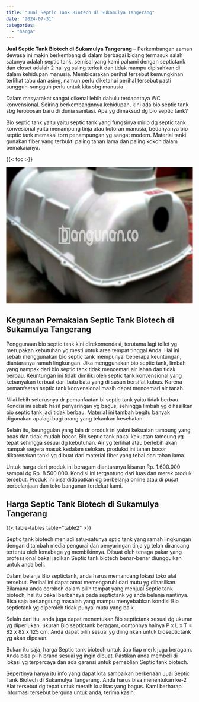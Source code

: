 ```yaml
---
title: "Jual Septic Tank Biotech di Sukamulya Tangerang"
date: "2024-07-31"
categories: 
  - "harga"
---
```


**Jual Septic Tank Biotech di Sukamulya Tangerang** – Perkembangan zaman dewasa ini makin berkembang di dalam berbagai bidang termasuk salah satunya adalah septic tank. semisal yang kami pahami dengan septictank dan closet adalah 2 hal yg saling terkait dan tidak mampu dipisahkan di dalam kehidupan manusia. Membicarakan perihal tersebut kemungkinan terlihat tabu dan asing, namun perlu diketahui perihal tersebut pasti sungguh-sungguh perlu untuk kita sbg manusia.

Dalam masyarakat sangat dikenal lebih dahulu terdapatnya WC konvensional. Seiring berkembangnnya kehidupan, kini ada bio septic tank sbg terobosan baru di dunia sanitasi. Apa yg dimaksud dg bio septic tank?

Bio septic tank yaitu yaitu septic tank yang fungsinya mirip dg septic tank konvesional yaitu menampung tinja atau kotoran manusia, bedanyanya bio septic tank memakai torn penampungan yg sangat modern. Material tanki gunakan fiber yang terbukti paling tahan lama dan paling kokoh dalam pemakaianya.

{{< toc >}}

![Jual Septic Tank Biotech di Sukamulya Tangerang](/images/jual-bio-septictank-21.png)

## Kegunaan Pemakaian Septic Tank Biotech di Sukamulya Tangerang

Penggunaan bio septic tank kini direkomendasi, terutama lagi toilet yg merupakan kebutuhan yg mesti untuk area tempat tinggal Anda. Hal ini sebab menggunakan bio septic tank mempunyai beberapa keuntungan, diantaranya ramah lingkungan. Jika menggunakan bio septic tank, limbah yang nampak dari bio septic tank tidak mencemari air lahan dan tidak berbau. Keuntungan ini tidak dimiliki oleh septic tank konvensional yang kebanyakan terbuat dari batu bata yang di susun bersifat kubus. Karena pemanfaatan septic tank konvensional masih dapat mencemari air tanah.

Nilai lebih seterusnya dr pemanfaatan bi septic tank yaitu tidak berbau. Kondisi ini sebab hasil penyaringan yg bagus, sehingga limbah yg dihasilkan bio septic tank jadi tidak berbau. Material ini tambah begitu banyak digunakan apalagi bagi orang yang tekankan kesehatan.

Selain itu, keunggulan yang lain dr produk ini yakni kekuatan tamoung yang poas dan tidak mudah bocor. Bio septic tank pakai kekuatan tamoung yg tepat sehingga sesuai dg kebutuhan. Air yg terlihat atau berlebih akan nampak segera masuk kedalam selokan. produksi ini tahan bocor dikarenakan tanki yg dibuat dari material fiber yang tebal dan tahan lama.

Untuk harga dari produk ini beragam diantaranya kisaran Rp. 1.600.000 sampai dg Rp. 8.500.000. Kondisi ini tergantung dari luas dan merek produk tersebut. Produk ini bisa didapatkan dg berbelanja online atau di pusat perbelanjaan dan toko bangunan terdekat kami.

## Harga Septic Tank Biotech di Sukamulya Tangerang

{{< table-tables table="table2" >}}

Septic tank biotech menjadi satu-satunya sptic tank yang ramah lingkungan dengan ditambah media pengurai dan penyaringan tinja yg telah dirancang tertentu oleh lemabaga yg membikinnya. Dibuat oleh tenaga pakar yang professional bakal jadikan Septic tank biotech benar-benar diunggulkan untuk anda beli.

Dalam belanja Bio septictank, anda harus memandang lokasi toko alat tersebut. Perihal ini dapat amat memengaruhi dari mutu yg dihasilkan. Bilamana anda ceroboh dalam pilih tempat yang menjual Septic tank biotech, hal itu bakal berbahaya pada septictank yg anda belanja nantinya. Bisa saja berlangsung masalah yang mampu menyebabkan kondisi Bio septictank yg diperoleh tidak punyai mutu yang baik.

Selain dari itu, anda juga dapat menentukan Bio septictank sesuai dg ukuran yg diperlukan. ukuran Bio septictank beragam, contohnya halnya P x L x T = 82 x 82 x 125 cm. Anda dapat pilih sesuai yg diinginkan untuk bioseptictank yg akan dipesan.

Bukan itu saja, harga Septic tank biotech untuk tiap tiap merk juga beragam. Anda bisa pilih brand sesuai yg ingin dibuat. Pastikan anda membeli di lokasi yg terpercaya dan ada garansi untuk pemeblian Septic tank biotech.

Sepertinya hanya itu info yang dapat kita sampaikan berkenaan Jual Septic Tank Biotech di Sukamulya Tangerang. Anda harus bisa menentukan ke-2 Alat tersebut dg tepat untuk meraih kualitas yang bagus. Kami berharap informasi tersebut berguna untuk anda, terima kasih.
